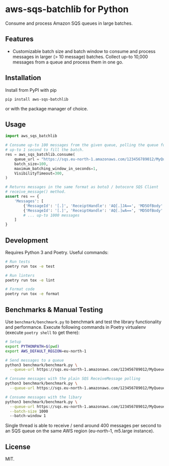 # aws-sqs-batchlib for Python

Consume and process Amazon SQS queues in large batches.

## Features

* Customizable batch size and batch window to consume and process messages
  in larger (> 10 message) batches. Collect up-to 10,000 messages from a queue
  and process them in one go.

## Installation

Install from PyPI with pip

```
pip install aws-sqs-batchlib
```

or with the package manager of choice.

## Usage

```python
import aws_sqs_batchlib

# Consume up-to 100 messages from the given queue, polling the queue for
# up-to 1 second to fill the batch.
res = aws_sqs_batchlib.consume(
    queue_url = "https://sqs.eu-north-1.amazonaws.com/123456789012/MyQueue",
    batch_size=100,
    maximum_batching_window_in_seconds=1,
    VisibilityTimeout=300,
)

# Returns messages in the same format as boto3 / botocore SQS Client
# receive_message() method.
assert res == {
    'Messages': [
        {'MessageId': '[.]', 'ReceiptHandle': 'AQ[.]JA==', 'MD5OfBody': '[.]', 'Body': '[.]'},
        {'MessageId': '[.]', 'ReceiptHandle': 'AQ[.]wA==', 'MD5OfBody': '[.]', 'Body': '[.]'}
        # ... up-to 1000 messages
    ]
}
```

## Development

Requires Python 3 and Poetry. Useful commands:

```bash
# Run tests
poetry run tox -e test

# Run linters
poetry run tox -e lint

# Format code
poetry run tox -e format
```

## Benchmarks & Manual Testing

Use `benchmark/benchmark.py` to benchmark and test the library functionality and performance. Execute following commands in Poetry virtualenv (execute `poetry shell` to get there):

```bash
# Setup
export PYTHONPATH=$(pwd)
export AWS_DEFAULT_REGION=eu-north-1

# Send messages to a queue
python3 benchmark/benchmark.py \
  --queue-url https://sqs.eu-north-1.amazonaws.com/123456789012/MyQueue producer

# Consume messages with the plain SQS ReceiveMessage polling
python3 benchmark/benchmark.py \
  --queue-url https://sqs.eu-north-1.amazonaws.com/123456789012/MyQueue consumer-plain

# Consume messages with the libary
python3 benchmark/benchmark.py \
  --queue-url https://sqs.eu-north-1.amazonaws.com/123456789012/MyQueue consumer-lib \
  --batch-size 1000
  --batch-window 1
```

Single thread is able to receive / send around 400 messages per second to an SQS queue on the same AWS region (eu-north-1, m5.large instance).

## License

MIT.